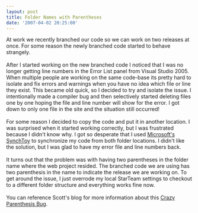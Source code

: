 ```yaml
---
layout: post
title: Folder Names with Parentheses
date: '2007-04-02 20:25:00'
---
```


At work we recently branched our code so we can work on two releases at once. For some reason the newly branched code started to behave strangely.<br><br>After I started working on the new branched code I noticed that I was no longer getting line numbers in the Error List panel from Visual Studio 2005. When multiple people are working on the same code-base its pretty hard to isolate and fix errors and warnings when you have no idea which file or line they exist. This became old quick, so I decided to try and isolate the issue. I intentionally made a compiler bug and then selectively started deleting files one by one hoping the file and line number will show for the error. I got down to only one file in the site and the situation still occurred!<br><br>For some reason I decided to copy the code and put it in another location. I was surprised when it started working correctly, but I was frustrated because I didn't know why. I got so desperate that I used <a href="http://www.microsoft.com/windowsxp/using/digitalphotography/prophoto/synctoy.mspx" target="_blank">Microsoft's SynchToy</a> to synchronize my code from both folder locations. I didn't like the solution, but I was glad to have my error file and line numbers back.<br><br>It turns out that the problem was with having two parentheses in the folder name where the web project resided. The branched code we are using has two parenthesis in the name to indicate the release we are working on. To get around the issue, I just overrode my local StarTeam settings to checkout to a different folder structure and everything works fine now.<br><br>You can reference Scott's blog for more information about this <a href="http://scottonwriting.net/sowblog/posts/11055.aspx" target="_blank">Crazy Parenthesis Bug</a>.